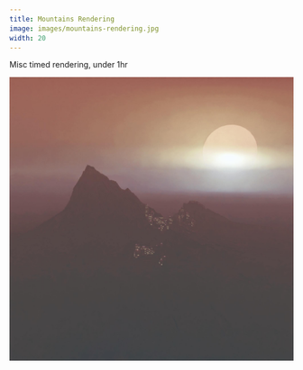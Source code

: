 ```yaml
---
title: Mountains Rendering
image: images/mountains-rendering.jpg
width: 20
---
```


Misc timed rendering, under 1hr

![](images/mountains-rendering.jpg)